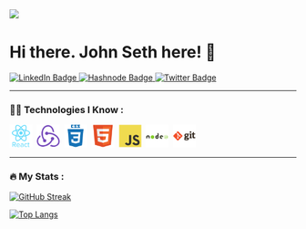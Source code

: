 <div id="header">
  <img src="https://media.giphy.com/media/Qo2dupDib32rkTY4hX/giphy.gif" width="400"/>
</div>

# Hi there. John Seth here! 👋

<div id="badges">
  <a href="[your-linkedin-URL](https://www.linkedin.com/in/john-seth-salazar-028728149/)">
    <img src="https://img.shields.io/badge/LinkedIn-blue?style=for-the-badge&logo=linkedin&logoColor=white" alt="LinkedIn Badge"/>
  </a>
  <a href="[your-hashnode-URL](https://johnsethsalazar.hashnode.dev/)">
    <img src="https://img.shields.io/badge/Hashnode-blueviolet?style=for-the-badge&logo=Hashnode&logoColor=white" alt="Hashnode Badge"/>
  </a>
  <a href="[your-twitter-URL](https://twitter.com/salazarjohnseth)">
    <img src="https://img.shields.io/badge/Twitter-blue?style=for-the-badge&logo=twitter&logoColor=white" alt="Twitter Badge"/>
  </a>
</div>

---
### 🧑‍💻 Technologies I Know :
<div>
  <img src="https://github.com/devicons/devicon/blob/master/icons/react/react-original-wordmark.svg" title="React" alt="React" width="40" height="40"/>&nbsp;
  <img src="https://github.com/devicons/devicon/blob/master/icons/redux/redux-original.svg" title="Redux" alt="Redux " width="40" height="40"/>&nbsp;
  <img src="https://github.com/devicons/devicon/blob/master/icons/css3/css3-plain-wordmark.svg"  title="CSS3" alt="CSS" width="40" height="40"/>&nbsp;
  <img src="https://github.com/devicons/devicon/blob/master/icons/html5/html5-original.svg" title="HTML5" alt="HTML" width="40" height="40"/>&nbsp;
  <img src="https://github.com/devicons/devicon/blob/master/icons/javascript/javascript-original.svg" title="JavaScript" alt="JavaScript" width="40" height="40"/>&nbsp;
  <img src="https://github.com/devicons/devicon/blob/master/icons/nodejs/nodejs-original-wordmark.svg" title="NodeJS" alt="NodeJS" width="40" height="40"/>&nbsp;
  <img src="https://github.com/devicons/devicon/blob/master/icons/git/git-original-wordmark.svg" title="Git" **alt="Git" width="40" height="40"/>
</div>

---

### :fire: My Stats :
[![GitHub Streak](http://github-readme-streak-stats.herokuapp.com?user=johnsethsalazar&theme=dark&background=000000)](https://git.io/streak-stats)

[![Top Langs](https://github-readme-stats.vercel.app/api/top-langs/?username=johnsethsalazar&layout=compact&theme=vision-friendly-dark)](https://github.com/johnsethsalazar/github-readme-stats)
